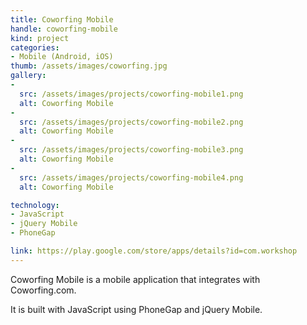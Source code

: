 ```yaml
---
title: Coworfing Mobile
handle: coworfing-mobile
kind: project
categories:
- Mobile (Android, iOS)
thumb: /assets/images/coworfing.jpg
gallery:
-
  src: /assets/images/projects/coworfing-mobile1.png
  alt: Coworfing Mobile
-
  src: /assets/images/projects/coworfing-mobile2.png
  alt: Coworfing Mobile
-
  src: /assets/images/projects/coworfing-mobile3.png
  alt: Coworfing Mobile
-
  src: /assets/images/projects/coworfing-mobile4.png
  alt: Coworfing Mobile

technology:
- JavaScript
- jQuery Mobile
- PhoneGap

link: https://play.google.com/store/apps/details?id=com.workshop
---
```


Coworfing Mobile is a mobile application that integrates with Coworfing.com.

It is built with JavaScript using PhoneGap and jQuery Mobile.
